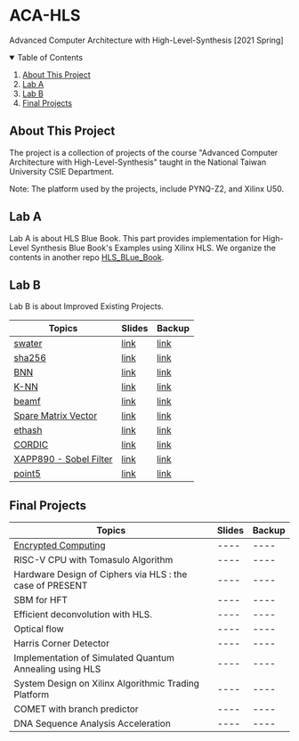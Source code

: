 # ACA-HLS
Advanced Computer Architecture with High-Level-Synthesis [2021 Spring]

<!-- TABLE OF CONTENTS -->
<details open="open">
  <summary>Table of Contents</summary>
  <ol>
    <li>
      <a href="#about-this-project">About This Project</a>
    </li>
    <li>
      <a href="#lab-a">Lab A</a>
    </li>
    <li>
      <a href="#lab-b">Lab B</a>
    </li>
    <li>
      <a href="#final-projects">Final Projects</a>
    </li>
  </ol>
</details>

<!-- ABOUT THIS PROJECT -->
## About This Project
The project is a collection of projects of the course "Advanced Computer Architecture with High-Level-Synthesis" taught in the National Taiwan University CSIE Department.

Note: The platform used by the projects, include PYNQ-Z2, and Xilinx U50.

## Lab A
Lab A is about HLS Blue Book. This part provides implementation for High-Level Synthesis Blue Book's Examples using Xilinx HLS. We organize the contents in another repo [HLS_BLue_Book](https://github.com/NTU-CSIE-HLS/HLS_BLue_Book).

## Lab B
Lab B is about Improved Existing Projects.

|  Topics   | Slides  | Backup  |
|  ----  | ----  | ----  |
| [swater](https://github.com/Leng-Kai/Smith-Waterman-HLS)  | [link](.//LabB/Smith-Waterman%20Algorithm/Smith-Waterman%20Algorithm.pdf) |[link](./LabB/Smith-Waterman%20Algorithm) |
| [sha256](https://github.com/allen880117/ACA-HLS-Lab-B-SHA256)  | [link](./LabB/SHA256/ACA-HLS-Lab%23B-SHA256.pdf) |[link](./LabB/SHA256) |
| [BNN](https://github.com/eee4017/BNN-PYNQ)  | [link](./LabB/Binarized%20Neural%20Network/HLS%20Lab-B%20%20Quantized%20Neural%20Network.pdf) |[link](./LabB/Binarized%20Neural%20Network) |
| [K-NN](https://github.com/kurimulion/ACA_LabB)  | [link](./LabB/KNN/K-NN游子慶%20(1).pptx) |[link](./LabB/KNN) |
| [beamf](https://github.com/e841018/beamformer)  | [link](./LabB/Beamforming%20Acceleration/Beamforming%20Acceleration.pdf) |[link](./LabB/Beamforming%20Acceleration) |
| [Spare Matrix Vector](https://github.com/kaiiiz/hls-spmv)  | [link](./LabB/Sparse%20Matrix%20Vector%20Multiplication/Sparse%20Matrix%20Vector%20Multiplication.pdf) |[link](./LabB/Sparse%20Matrix%20Vector%20Multiplication) |
| [ethash](https://github.com/agenda425/hls_ethash)  | [link](./LabB/Ethash/Lab%20B%20-%20Ethash.pdf) |[link](./LabB/Ethash) |
| [CORDIC](https://github.com/405410605/LAB_B_CRODIC)  | [link](./LabB/CORDIC/LAB_B%20CORDIC.pdf) |[link](./LabB/CORDIC) |
| [XAPP890 - Sobel Filter](https://github.com/yuweitt/HLS_LabB_SobelFilter)  | [link](./LabB/Sobel%20Filter/Sobel%20Filter.pdf) |[link](./LabB/Sobel%20Filter) |
| [point5](https://github.com/mouvemance/HLSLabB_point5)  | [link](./LabB/5-Point%20Relative%20Pose%20Problem/HLS%20Lab%20B_%205-Point.pdf) |[link](./LabB/5-Point%20Relative%20Pose%20Problem) |


## Final Projects

|  Topics   | Slides  | Backup  |
|  ----  | ----  | ----  |
|  [Encrypted Computing](https://github.com/ttpssabc/ACA-Final-Team1-Encrypted-Computing)  | ----  | ----  |
|  RISC-V CPU with Tomasulo Algorithm  | ----  | ----  |
|  Hardware Design of Ciphers via HLS : the case of PRESENT  | ----  | ----  |
|  SBM for HFT  | ----  | ----  |
|  Efficient deconvolution with HLS.  | ----  | ----  |
|  Optical flow  | ----  | ----  |
|  Harris Corner Detector  | ----  | ----  |
|  Implementation of Simulated Quantum Annealing using HLS  | ----  | ----  |
|  System Design on Xilinx Algorithmic Trading  Platform  | ----  | ----  |
|  COMET with branch predictor  | ----  | ----  |
|  DNA Sequence Analysis Acceleration  | ----  | ----  |


